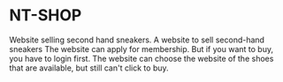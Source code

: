 # NT-SHOP
Website selling second hand sneakers.
A website to sell second-hand sneakers The website can apply for membership. But if you want to buy, you have to login first. The website can choose the website of the shoes that are available, but still can't click to buy.
